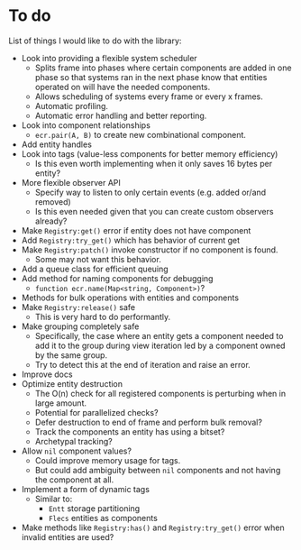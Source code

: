 # To do

List of things I would like to do with the library:

- Look into providing a flexible system scheduler
  - Splits frame into phases where certain components are added in one phase so
    that systems ran in the next phase know that entities operated on will have
    the needed components.
  - Allows scheduling of systems every frame or every x frames.
  - Automatic profiling.
  - Automatic error handling and better reporting.
- Look into component relationships
  - `ecr.pair(A, B)` to create new combinational component.
- Add entity handles
- Look into tags (value-less components for better memory efficiency)
  - Is this even worth implementing when it only saves 16 bytes per entity?
- More flexible observer API
  - Specify way to listen to only certain events (e.g. added or/and removed)
  - Is this even needed given that you can create custom observers already?
- Make `Registry:get()` error if entity does not have component
- Add `Registry:try_get()` which has behavior of current get
- Make `Registry:patch()` invoke constructor if no component is found.
  - Some may not want this behavior.
- Add a queue class for efficient queuing
- Add method for naming components for debugging
  - `function ecr.name(Map<string, Component>)`?
- Methods for bulk operations with entities and components
- Make `Registry:release()` safe
  - This is very hard to do performantly.
- Make grouping completely safe
  - Specifically, the case where an entity gets a component needed to add
    it to the group during view iteration led by a component owned by the same
    group.
  - Try to detect this at the end of iteration and raise an error.
- Improve docs
- Optimize entity destruction
  - The O(n) check for all registered components is perturbing when in large
  amount.
  - Potential for parallelized checks?
  - Defer destruction to end of frame and perform bulk removal?
  - Track the components an entity has using a bitset?
  - Archetypal tracking?
- Allow `nil` component values?
  - Could improve memory usage for tags.
  - But could add ambiguity between `nil` components and not having the component
  at all.
- Implement a form of dynamic tags
  - Similar to:
    - `Entt` storage partitioning
    - `Flecs` entities as components
- Make methods like `Registry:has()` and `Registry:try_get()` error when invalid
  entities are used?
